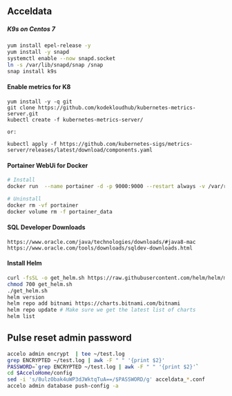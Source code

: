 ## Acceldata

##### K9s on Centos 7

```bash
yum install epel-release -y
yum install -y snapd
systemctl enable --now snapd.socket
ln -s /var/lib/snapd/snap /snap
snap install k9s
```

#### Enable metrics for K8
```
yum install -y -q git
git clone https://github.com/kodekloudhub/kubernetes-metrics-server.git
kubectl create -f kubernetes-metrics-server/

or:

kubectl apply -f https://github.com/kubernetes-sigs/metrics-server/releases/latest/download/components.yaml
```
#### Portainer WebUi for Docker
```bash
# Install
docker run  --name portainer -d -p 9000:9000 --restart always -v /var/run/docker.sock:/var/run/docker.sock -v /opt/portainer:/data portainer/portainer:latest

# Uninstall
docker rm -vf portainer
docker volume rm -f portainer_data
```

#### SQL Developer Downloads
```
https://www.oracle.com/java/technologies/downloads/#java8-mac
https://www.oracle.com/tools/downloads/sqldev-downloads.html
```

#### Install Helm
```bash
curl -fsSL -o get_helm.sh https://raw.githubusercontent.com/helm/helm/main/scripts/get-helm-3
chmod 700 get_helm.sh
./get_helm.sh
helm version
helm repo add bitnami https://charts.bitnami.com/bitnami
helm repo update # Make sure we get the latest list of charts
helm list
```

## Pulse reset admin password
```bash
accelo admin encrypt  | tee ~/test.log
grep ENCRYPTED ~/test.log | awk -F " " '{print $2}'
PASSWORD=`grep ENCRYPTED ~/test.log | awk -F " " '{print $2}'`
cd $AcceloHome/config
sed -i 's/8ulzObak4uWP3dJWktqTuA==/$PASSWORD/g' acceldata_*.conf
accelo admin database push-config -a
```
